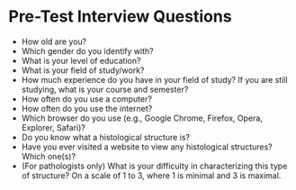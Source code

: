 # Pre-Test Interview Questions
- How old are you?
- Which gender do you identify with?
- What is your level of education?
- What is your field of study/work?
- How much experience do you have in your field of study? If you are still studying, what is your course and semester?
- How often do you use a computer?
- How often do you use the internet?
- Which browser do you use (e.g., Google Chrome, Firefox, Opera, Explorer, Safari)?
- Do you know what a histological structure is?
- Have you ever visited a website to view any histological structures? Which one(s)?
- (For pathologists only) What is your difficulty in characterizing this type of structure? On a scale of 1 to 3, where 1 is minimal and 3 is maximal.